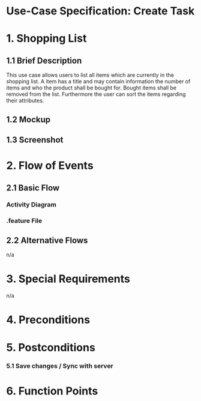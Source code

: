 # Use-Case Specification: Create Task

# 1. Shopping List

## 1.1 Brief Description
This use case allows users to list all items which are currently in the shopping list. A item has a title and may contain information the number of items and who the product shall be bought for. Bought items shall be removed from the list. Furthermore the user can sort the items regarding their attributes.

## 1.2 Mockup


## 1.3 Screenshot


# 2. Flow of Events

## 2.1 Basic Flow

### Activity Diagram


### .feature File



## 2.2 Alternative Flows
n/a

# 3. Special Requirements
n/a

# 4. Preconditions


# 5. Postconditions

### 5.1 Save changes / Sync with server


# 6. Function Points